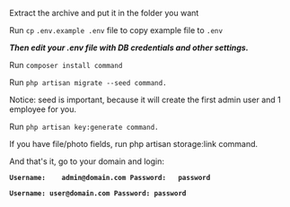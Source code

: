 Extract the archive and put it in the folder you want

Run `cp` `.env.example .env` file to copy example file to `.env`

_**Then edit your .env file with DB credentials and other settings.**_

Run `composer install command`

Run ``php artisan migrate --seed command.``

Notice: seed is important, because it will create the first admin user and 1 employee for you.

Run `php artisan key:generate command.`

If you have file/photo fields, run php artisan storage:link command.

And that's it, go to your domain and login:

**`Username:	admin@domain.com
Password:	password`**

**`Username: user@domain.com
Password: password`**
